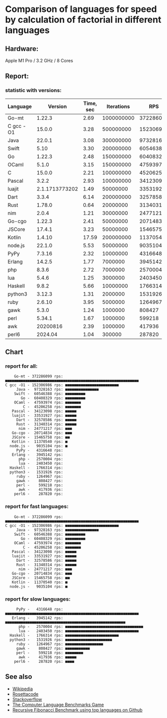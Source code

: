 Comparison of languages for speed by calculation of factorial in different languages
====================================================================================

Hardware:
---------
Apple M1 Pro / 3.2 GHz / 8 Cores


Report:
-------

### statistic with versions:

| Language   | Version        | Time, sec | Iterations | RPS       |
|------------|----------------|-----------|------------|-----------|
|      Go-mt |         1.22.3 |      2.69 | 1000000000 | 372286099 |
|  C gcc -O1 |         15.0.0 |      3.28 |  500000000 | 152306986 |
|       Java |         22.0.1 |      3.08 |  300000000 |  97328163 |
|      Swift |           5.10 |      3.30 |  200000000 |  60546388 |
|         Go |         1.22.3 |      2.48 |  150000000 |  60408329 |
|      OCaml |          5.1.0 |      3.15 |  150000000 |  47593974 |
|          C |         15.0.0 |      2.21 |  100000000 |  45206258 |
|     Pascal |          3.2.2 |      2.93 |  100000000 |  34123098 |
|     luajit | 2.1.1713773202 |      1.49 |   50000000 |  33531927 |
|       Dart |          3.3.4 |      6.14 |  200000000 |  32578586 |
|       Rust |         1.78.0 |      0.64 |   20000000 |  31340314 |
|        nim |          2.0.4 |      1.21 |   30000000 |  24771217 |
|     Go-cgo |         1.22.3 |      2.41 |   50000000 |  20714834 |
|     JSCore |         17.4.1 |      3.23 |   50000000 |  15465758 |
|     Kotlin |         1.4.10 |     17.59 |  200000000 |  11370540 |
|    node.js |         22.1.0 |      5.53 |   50000000 |   9035104 |
|       PyPy |         7.3.16 |      2.32 |   10000000 |   4316648 |
|     Erlang |         14.2.5 |      1.77 |    7000000 |   3945142 |
|        php |          8.3.6 |      2.72 |    7000000 |   2570004 |
|        lua |          5.4.6 |      1.25 |    3000000 |   2403450 |
|    Haskell |          9.8.2 |      5.66 |   10000000 |   1766314 |
|    python3 |         3.12.3 |      1.31 |    2000000 |   1531926 |
|       ruby |         2.6.10 |      3.95 |    5000000 |   1264967 |
|       gawk |          5.3.0 |      1.24 |    1000000 |    808427 |
|       perl |         5.34.1 |      1.67 |    1000000 |    599218 |
|        awk |       20200816 |      2.39 |    1000000 |    417936 |
|      perl6 |        2024.04 |      1.04 |     300000 |    287820 |

## Chart

### report for all:

        Go-mt - 372286099 rps: ■■■■■■■■■■■■■■■■■■■■■■■■■■■■■■■■■■■■■■■■■■■■■■■■■■■■■■■■■■■■
    C gcc -O1 - 152306986 rps: ■■■■■■■■■■■■■■■■■■■■■■■■
         Java -  97328163 rps: ■■■■■■■■■■■■■■■
        Swift -  60546388 rps: ■■■■■■■■■
           Go -  60408329 rps: ■■■■■■■■■
        OCaml -  47593974 rps: ■■■■■■■
            C -  45206258 rps: ■■■■■■■
       Pascal -  34123098 rps: ■■■■■
       luajit -  33531927 rps: ■■■■■
         Dart -  32578586 rps: ■■■■■
         Rust -  31340314 rps: ■■■■■
          nim -  24771217 rps: ■■■
       Go-cgo -  20714834 rps: ■■■
       JSCore -  15465758 rps: ■■
       Kotlin -  11370540 rps: ■
      node.js -   9035104 rps: ■
         PyPy -   4316648 rps: 
       Erlang -   3945142 rps: 
          php -   2570004 rps: 
          lua -   2403450 rps: 
      Haskell -   1766314 rps: 
      python3 -   1531926 rps: 
         ruby -   1264967 rps: 
         gawk -    808427 rps: 
         perl -    599218 rps: 
          awk -    417936 rps: 
        perl6 -    287820 rps: 

### report for fast languages:

        Go-mt - 372286099 rps: ■■■■■■■■■■■■■■■■■■■■■■■■■■■■■■■■■■■■■■■■■■■■■■■■■■■■■■■■■■■■
    C gcc -O1 - 152306986 rps: ■■■■■■■■■■■■■■■■■■■■■■■■
         Java -  97328163 rps: ■■■■■■■■■■■■■■■
        Swift -  60546388 rps: ■■■■■■■■■
           Go -  60408329 rps: ■■■■■■■■■
        OCaml -  47593974 rps: ■■■■■■■
            C -  45206258 rps: ■■■■■■■
       Pascal -  34123098 rps: ■■■■■
       luajit -  33531927 rps: ■■■■■
         Dart -  32578586 rps: ■■■■■
         Rust -  31340314 rps: ■■■■■
          nim -  24771217 rps: ■■■
       Go-cgo -  20714834 rps: ■■■
       JSCore -  15465758 rps: ■■
       Kotlin -  11370540 rps: ■
      node.js -   9035104 rps: ■

### report for slow languages:

         PyPy -   4316648 rps: ■■■■■■■■■■■■■■■■■■■■■■■■■■■■■■■■■■■■■■■■■■■■■■■■■■■■■■■■■■■■
       Erlang -   3945142 rps: ■■■■■■■■■■■■■■■■■■■■■■■■■■■■■■■■■■■■■■■■■■■■■■■■■■■■■■
          php -   2570004 rps: ■■■■■■■■■■■■■■■■■■■■■■■■■■■■■■■■■■■
          lua -   2403450 rps: ■■■■■■■■■■■■■■■■■■■■■■■■■■■■■■■■■
      Haskell -   1766314 rps: ■■■■■■■■■■■■■■■■■■■■■■■■
      python3 -   1531926 rps: ■■■■■■■■■■■■■■■■■■■■■
         ruby -   1264967 rps: ■■■■■■■■■■■■■■■■■
         gawk -    808427 rps: ■■■■■■■■■■■
         perl -    599218 rps: ■■■■■■■■
          awk -    417936 rps: ■■■■■
        perl6 -    287820 rps: ■■■■



See also
--------

  * [Wikipedia](http://en.wikipedia.org/wiki/Factorial)
  * [Rosettacode](http://rosettacode.org/wiki/Factorial)
  * [Stackoverflow](http://stackoverflow.com/questions/23930/factorial-algorithms-in-different-languages)
  * [The Computer Language Benchmarks Game](https://benchmarksgame-team.pages.debian.net/benchmarksgame/index.html)
  * [Recursive Fibonacci Benchmark using top languages on Github](https://github.com/drujensen/fib)
